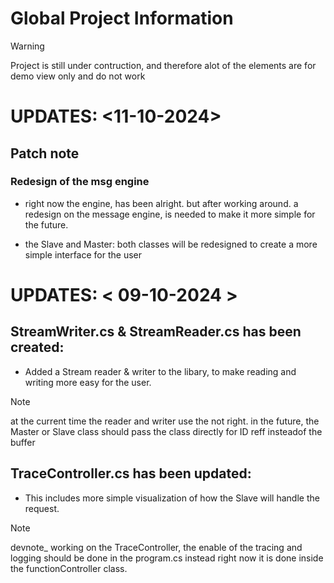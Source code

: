 # Global Project Information
> [!WARNING]
> Project is still under contruction, and therefore alot of the elements are for demo view only and do not work



# UPDATES: <11-10-2024>
  ## Patch note
  ### Redesign of the msg engine
  - right now the engine, has been alright. but after working around. a redesign on the message engine, is needed to make it more simple for the future.

  - the Slave and Master: both classes will be redesigned to create a more simple interface for the user


# UPDATES: < 09-10-2024 >
## StreamWriter.cs & StreamReader.cs has been created:
  - Added a Stream reader & writer to the libary, to make reading and writing more easy for the user.

  >[!NOTE]
  > at the current time the reader and writer use the not right. in the future, the Master or Slave class should pass the class directly for ID reff insteadof the buffer

## TraceController.cs has been updated:
  - This includes more simple visualization of how the Slave will handle the request.

  > [!NOTE]
  > devnote_ working on the TraceController, the enable of the tracing and logging should be done in the program.cs instead right now it is done inside the functionController class.
